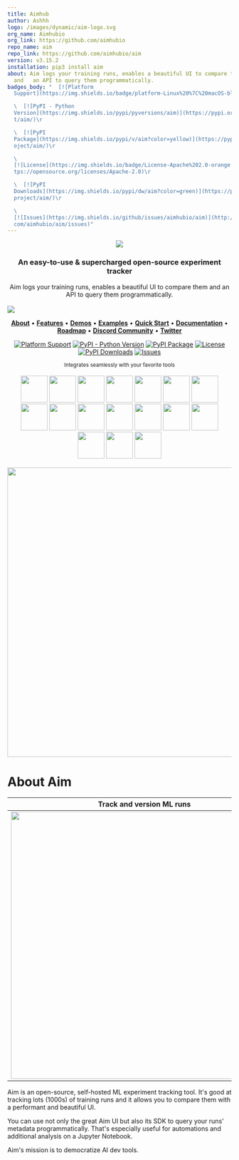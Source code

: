 ```yaml
---
title: Aimhub
author: Ashhh
logo: /images/dynamic/aim-logo.svg
org_name: Aimhubio
org_link: https://github.com/aimhubio
repo_name: aim
repo_link: https://github.com/aimhubio/aim
version: v3.15.2
installation: pip3 install aim
about: Aim logs your training runs, enables a beautiful UI to compare them
  and   an API to query them programmatically.
badges_body: "  [![Platform
  Support](https://img.shields.io/badge/platform-Linux%20%7C%20macOS-blue)]()\r

  \  [![PyPI - Python
  Version](https://img.shields.io/pypi/pyversions/aim)](https://pypi.org/projec\
  t/aim/)\r

  \  [![PyPI
  Package](https://img.shields.io/pypi/v/aim?color=yellow)](https://pypi.org/pr\
  oject/aim/)\r

  \ 
  [![License](https://img.shields.io/badge/License-Apache%202.0-orange.svg)](ht\
  tps://opensource.org/licenses/Apache-2.0)\r

  \  [![PyPI
  Downloads](https://img.shields.io/pypi/dw/aim?color=green)](https://pypi.org/\
  project/aim/)\r

  \ 
  [![Issues](https://img.shields.io/github/issues/aimhubio/aim)](http://github.\
  com/aimhubio/aim/issues)"
---
```

<div align="center">
  <img src="https://user-images.githubusercontent.com/13848158/154338760-edfe1885-06f3-4e02-87fe-4b13a403516b.png">
  <h3>An easy-to-use & supercharged open-source experiment tracker</h3>
  Aim logs your training runs, enables a beautiful UI to compare them and an API to query them programmatically.
</div>

<br/>

<img src="https://user-images.githubusercontent.com/13848158/154338753-34484cda-95b8-4da8-a610-7fdf198c05fd.png">

<p align="center">
  <a href="#about-aim"><b>About</b></a> &bull;
  <a href="#why-use-aim"><b>Features</b></a> &bull;
  <a href="#demos"><b>Demos</b></a> &bull;
  <a href="https://github.com/aimhubio/aim/tree/main/examples"><b>Examples</b></a> &bull;
  <a href="#quick-start"><b>Quick Start</b></a> &bull;
  <a href="https://aimstack.readthedocs.io/en/latest/"><b>Documentation</b></a> &bull;
  <a href="#roadmap"><b>Roadmap</b></a> &bull;
  <a href="https://community.aimstack.io/"><b>Discord Community</b></a> &bull;
  <a href="https://twitter.com/aimstackio"><b>Twitter</b></a>
</p>

<div align="center">
  
  [![Platform Support](https://img.shields.io/badge/platform-Linux%20%7C%20macOS-blue)]()
  [![PyPI - Python Version](https://img.shields.io/pypi/pyversions/aim)](https://pypi.org/project/aim/)
  [![PyPI Package](https://img.shields.io/pypi/v/aim?color=yellow)](https://pypi.org/project/aim/)
  [![License](https://img.shields.io/badge/License-Apache%202.0-orange.svg)](https://opensource.org/licenses/Apache-2.0)
  [![PyPI Downloads](https://img.shields.io/pypi/dw/aim?color=green)](https://pypi.org/project/aim/)
  [![Issues](https://img.shields.io/github/issues/aimhubio/aim)](http://github.com/aimhubio/aim/issues)
  
</div>

<div align="center">
  <sub>Integrates seamlessly with your favorite tools</sub>
  <br/>
  <br/>
  <img src="https://user-images.githubusercontent.com/13848158/155354389-d0301620-77ea-4629-a743-f7aa249e14b5.png" width="60" />
  <img src="https://user-images.githubusercontent.com/13848158/155354496-b39d7b1c-63ef-40f0-9e59-c08d2c5e337c.png" width="60" />
  <img src="https://user-images.githubusercontent.com/13848158/155354380-3755c741-6960-42ca-b93e-84a8791f088c.png" width="60" />
  <img src="https://user-images.githubusercontent.com/13848158/155354342-7df0ef5e-63d2-4df7-b9f1-d2fc0e95f53f.png" width="60" />
  <img src="https://user-images.githubusercontent.com/13848158/155354392-afbff3de-c845-4d86-855d-53df569f91d1.png" width="60" />
  <img src="https://user-images.githubusercontent.com/13848158/155354355-89210506-e7e5-4d37-b2d6-ad3fda62ef13.png" width="60" />
  <img src="https://user-images.githubusercontent.com/13848158/155354397-8af8e1d3-4067-405e-9d42-1f131663ed22.png" width="60" />
  <br/>
  <img src="https://user-images.githubusercontent.com/13848158/155354513-f7486146-3891-4f3f-934f-e58bbf9ce695.png" width="60" />
  <img src="https://user-images.githubusercontent.com/13848158/155354500-c0471ce6-b2ce-4172-b9e4-07a197256303.png" width="60" />
  <img src="https://user-images.githubusercontent.com/13848158/155354361-9f911785-008d-4b75-877e-651e026cf47e.png" width="60" />
  <img src="https://user-images.githubusercontent.com/13848158/155354373-1879ae61-b5d1-41f0-a4f1-04b639b6f05e.png" width="60" />
  <img src="https://user-images.githubusercontent.com/13848158/155354483-75d9853f-7154-4d95-8190-9ad7a73d6654.png" width="60" />
  <img src="https://user-images.githubusercontent.com/13848158/155354329-cf7c3352-a72a-478d-82a7-04e3833b03b7.png" width="60" />
  <img src="https://user-images.githubusercontent.com/13848158/155354349-dcdf3bc3-d7a9-4f34-8258-4824a57f59c7.png" width="60" />
  <img src="https://user-images.githubusercontent.com/13848158/155354471-518f1814-7a41-4b23-9caf-e516507343f1.png" width="60" />
  <img src="https://user-images.githubusercontent.com/48801049/165162736-2cc5da39-38aa-4093-874f-e56d0ba9cea2.png" width="60" />
  <img src="https://user-images.githubusercontent.com/48801049/165074282-36ad18eb-1124-434d-8439-728c22cd7ac7.png" width="60" />
</div>

<div align="center">
  <br/>
  <kbd>
    <img width="650px" src="https://user-images.githubusercontent.com/13848158/136374529-af267918-5dc6-4a4e-8ed2-f6333a332f96.gif" />
  </kbd>
</div>

# About Aim

| Track and version ML runs | Visualize runs via beautiful UI | Query runs metadata via SDK |
|:--------------------:|:------------------------:|:-------------------:|
| <img width="600px" src="https://user-images.githubusercontent.com/13848158/154337794-e9310239-6614-41b3-a95b-bb91f0bb6c4f.png"> | <img width="600px" src="https://user-images.githubusercontent.com/13848158/154337788-03fe5b31-0fa3-44af-ae79-2861707d8602.png"> | <img width="600px" src="https://user-images.githubusercontent.com/13848158/154337793-85175c78-5659-4dd0-bb2d-05017278e2fa.png"> |

Aim is an open-source, self-hosted ML experiment tracking tool. 
It's good at tracking lots (1000s) of training runs and it allows you to compare them with a performant and beautiful UI.

You can use not only the great Aim UI but also its SDK to query your runs' metadata programmatically. 
That's especially useful for automations and additional analysis on a Jupyter Notebook.


Aim's mission is to democratize AI dev tools.